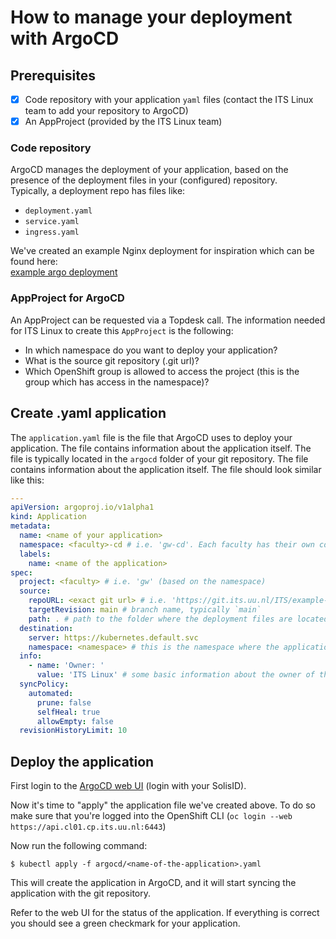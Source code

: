 # How to manage your deployment with ArgoCD

## Prerequisites
- [x] Code repository with your application `yaml` files (contact the ITS Linux team to add your repository to ArgoCD)
- [x] An AppProject (provided by the ITS Linux team)

### Code repository
ArgoCD manages the deployment of your application, based on the presence of the deployment files in your (configured) repository.  
Typically, a deployment repo has files like:
* `deployment.yaml`  
* `service.yaml`  
* `ingress.yaml`  

We've created an example Nginx deployment for inspiration which can be found here:  
[example argo deployment](https://git.its.uu.nl/ITS/example-argocd-deployment)

### AppProject for ArgoCD
An AppProject can be requested via a Topdesk call. The information needed for ITS Linux to create this `AppProject` is the following:  
* In which namespace do you want to deploy your application?  
* What is the source git repository (.git url)?  
* Which OpenShift group is allowed to access the project (this is the group which has access in the namespace)?  

## Create <application>.yaml application
The `application.yaml` file is the file that ArgoCD uses to deploy your application. The file contains information about the application itself.
The file is typically located in the `argocd` folder of your git repository. The file contains information about the application itself. 
The file should look similar like this:
```yaml
---
apiVersion: argoproj.io/v1alpha1
kind: Application
metadata:
  name: <name of your application>
  namespace: <faculty>-cd # i.e. 'gw-cd'. Each faculty has their own cd namespace, this namespace is managed by the ITS Linux team
  labels:
    name: <name of the application>
spec:
  project: <faculty> # i.e. 'gw' (based on the namespace)
  source:
    repoURL: <exact git url> # i.e. 'https://git.its.uu.nl/ITS/example-argocd-deployment.git'
    targetRevision: main # branch name, typically `main`
    path: . # path to the folder where the deployment files are located (in the case of the example-argocd-deployment repo this is the location of the `kustomization.yaml` file)
  destination:
    server: https://kubernetes.default.svc
    namespace: <namespace> # this is the namespace where the application is deployed
  info:
    - name: 'Owner: '
      value: 'ITS Linux' # some basic information about the owner of the application
  syncPolicy:
    automated:
      prune: false
      selfHeal: true
      allowEmpty: false
  revisionHistoryLimit: 10
```

## Deploy the application
First login to the [ArgoCD web UI](https://openshift-gitops-server-openshift-gitops.apps.cl01.cp.its.uu.nl/) (login with your SolisID).

Now it's time to "apply" the application file we've created above.
To do so make sure that you're logged into the OpenShift CLI (`oc login --web https://api.cl01.cp.its.uu.nl:6443`)

Now run the following command:

`$ kubectl apply -f argocd/<name-of-the-application>.yaml`

This will create the application in ArgoCD, and it will start syncing the application with the git repository.

Refer to the web UI for the status of the application. If everything is correct you should see a green checkmark for your application.
